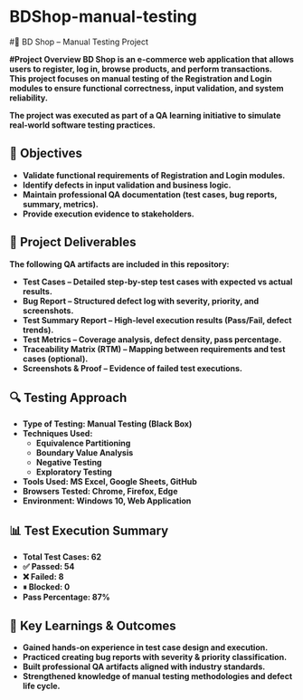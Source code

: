 # BDShop-manual-testing
#🛒 BD Shop – Manual Testing Project

<b>#Project Overview<b>
BD Shop is an **e-commerce web application** that allows users to register, log in, browse products, and perform transactions.  
This project focuses on **manual testing** of the **Registration and Login modules** to ensure functional correctness, input validation, and system reliability.  

The project was executed as part of a QA learning initiative to simulate **real-world software testing practices**.  

## 🎯 Objectives
- Validate functional requirements of **Registration** and **Login** modules.
- Identify defects in input validation and business logic.
- Maintain professional QA documentation (test cases, bug reports, summary, metrics).
- Provide execution evidence to stakeholders.

## 📂 Project Deliverables
The following QA artifacts are included in this repository:

- **Test Cases** – Detailed step-by-step test cases with expected vs actual results.
- **Bug Report** – Structured defect log with severity, priority, and screenshots.
- **Test Summary Report** – High-level execution results (Pass/Fail, defect trends).
- **Test Metrics** – Coverage analysis, defect density, pass percentage.
- **Traceability Matrix (RTM)** – Mapping between requirements and test cases (optional).
- **Screenshots & Proof** – Evidence of failed test executions.

## 🔍 Testing Approach
- **Type of Testing:** Manual Testing (Black Box)
- **Techniques Used:**
  - Equivalence Partitioning
  - Boundary Value Analysis
  - Negative Testing
  - Exploratory Testing
- **Tools Used:** MS Excel, Google Sheets, GitHub
- **Browsers Tested:** Chrome, Firefox, Edge
- **Environment:** Windows 10, Web Application

## 📊 Test Execution Summary
- **Total Test Cases:** 62  
- ✅ **Passed:** 54  
- ❌ **Failed:** 8  
- ⏸ **Blocked:** 0  
- **Pass Percentage:** 87%  


## 📌 Key Learnings & Outcomes
- Gained hands-on experience in **test case design and execution**.
- Practiced creating **bug reports with severity & priority classification**.
- Built professional QA artifacts aligned with **industry standards**.
- Strengthened knowledge of **manual testing methodologies** and defect life cycle.

